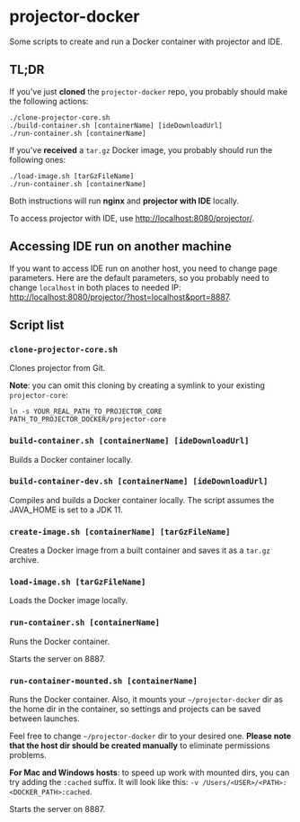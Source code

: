# projector-docker
Some scripts to create and run a Docker container with projector and IDE.

## TL;DR
If you've just **cloned** the `projector-docker` repo, you probably should make the following actions:
```shell script
./clone-projector-core.sh
./build-container.sh [containerName] [ideDownloadUrl]
./run-container.sh [containerName]
```

If you've **received** a `tar.gz` Docker image, you probably should run the following ones:
```shell script
./load-image.sh [tarGzFileName]
./run-container.sh [containerName]
```

Both instructions will run **nginx** and **projector with IDE** locally.

To access projector with IDE, use <http://localhost:8080/projector/>.

## Accessing IDE run on another machine

If you want to access IDE run on another host, you need to change page parameters. Here are the default parameters, so you probably need to change `localhost` in both places to needed IP: <http://localhost:8080/projector/?host=localhost&port=8887>.

## Script list
### `clone-projector-core.sh`
Clones projector from Git.

**Note**: you can omit this cloning by creating a symlink to your existing `projector-core`:
```shell script
ln -s YOUR_REAL_PATH_TO_PROJECTOR_CORE PATH_TO_PROJECTOR_DOCKER/projector-core
```

### `build-container.sh [containerName] [ideDownloadUrl]`
Builds a Docker container locally.

### `build-container-dev.sh [containerName] [ideDownloadUrl]`
Compiles and builds a Docker container locally. The script assumes the JAVA_HOME is set to a JDK 11.

### `create-image.sh [containerName] [tarGzFileName]`
Creates a Docker image from a built container and saves it as a `tar.gz` archive.

### `load-image.sh [tarGzFileName]`
Loads the Docker image locally.

### `run-container.sh [containerName]`
Runs the Docker container.

Starts the server on 8887.

### `run-container-mounted.sh [containerName]`
Runs the Docker container. Also, it mounts your `~/projector-docker` dir as the home dir in the container, so settings and projects can be saved between launches.

Feel free to change `~/projector-docker` dir to your desired one. **Please note that the host dir should be created manually** to eliminate permissions problems.

**For Mac and Windows hosts**: to speed up work with mounted dirs, you can try adding the `:cached` suffix. It will look like this: `-v /Users/<USER>/<PATH>:<DOCKER_PATH>:cached`.

Starts the server on 8887.
